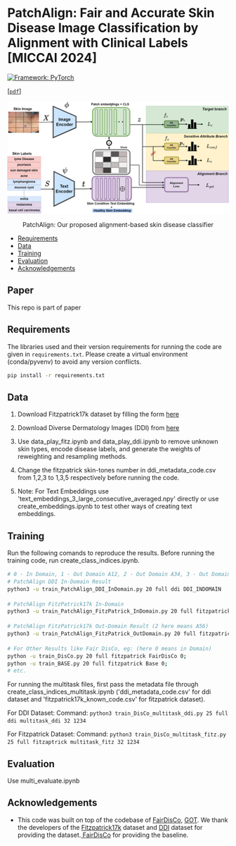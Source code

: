 PatchAlign: Fair and Accurate Skin Disease Image Classification by Alignment with Clinical Labels [MICCAI 2024]
====================================================

[![Framework: PyTorch](https://img.shields.io/badge/Framework-PyTorch-orange.svg)](https://pytorch.org/) 

[[`pdf`](https://arxiv.org/pdf/2409.04975)] 

![Patch Align Diagram](Images/PatchAlign.png)
<p align="center">PatchAlign: Our proposed alignment-based skin disease classifier</p>


  * [Requirements](#Requirements)
  * [Data](#Data)
  * [Training](#training)
  * [Evaluation](#evaluation)
  * [Acknowledgements](#acknowledgements)

Paper
----------------------
 This repo is part of paper 

  Requirements
----------------------
The libraries used and their version requirements for running the code are given in ```requirements.txt```. Please create a virtual environment (conda/pyvenv) to avoid any version conflicts.
```sh
pip install -r requirements.txt
```


Data
----------------------
1. Download Fitzpatrick17k dataset by filling the form [here][1]

2. Download Diverse Dermatology Images (DDI) from [here][2]

3. Use data_play_fitz.ipynb and data_play_ddi.ipynb to remove unknown skin types, encode disease labels, and generate the weights of reweighting and resampling methods.

4. Change the fitzpatrick skin-tones number in ddi_metadata_code.csv from 1,2,3 to 1,3,5 respectively before running the code.
5. Note: For Text Embeddings use 'text_embeddings_3_large_consecutive_averaged.npy' directly or use create_embeddings.ipynb to test other ways of creating text embeddings.


Training
---------------------
Run the following comands to reproduce the results.
Before running the training code,  run create_class_indices.ipynb.
```sh
# 0 - In Domain, 1 - Out Domain A12, 2 - Out Domain A34, 3 - Out Domain A56
# PatchAlign DDI In-Domain Result
python3 -u train_PatchAlign_DDI_InDomain.py 20 full ddi DDI_INDOMAIN

# PatchAlign FitzPatrick17k In-Domain
python3 -u train_PatchAlign_FitzPatrick_InDomain.py 20 full fitzpatrick PATCHALIGN_FITZ_INDOMAIN         

# PatchAlign FitzPatrick17k Out-Domain Result (2 here means A56)
python3 -u train_PatchAlign_FitzPatrick_OutDomain.py 20 full fitzpatrick PATCHALIGN_FITZ_OUTDOMAIN 2

# For Other Results like Fair DisCo, eg: (here 0 means in Domain)
python -u train_DisCo.py 20 full fitzpatrick FairDisCo 0;
python -u train_BASE.py 20 full fitzpatrick Base 0;
# etc.
```

For running the multitask files, first pass the metadata file through create_class_indices_multitask.ipynb ('ddi_metadata_code.csv'  for ddi dataset and 'fitzpatrick17k_known_code.csv' for fitzpatrick dataset).

For DDI Dataset:
Command: `python3 train_DisCo_multitask_ddi.py 25 full ddi multitask_ddi 32 1234`

For Fitzpatrick Dataset:
Command: `python3 train_DisCo_multitask_fitz.py 25 full fitzaptrick multitask_fitz 32 1234`

Evaluation
---------------------
Use multi_evaluate.ipynb



Acknowledgements
----------------

* This code was built on top of the codebase of [FairDisCo][6], [ GOT][10]. We thank the developers of the [Fitzpatrick17k][8] dataset and [DDI][9] dataset for providing the dataset.[ FairDisCo][6] for  providing the baseline.


[1]: https://github.com/mattgroh/fitzpatrick17k
[2]: https://ddi-dataset.github.io/index.html#dataset
[6]: https://github.com/siyi-wind/FairDisCo
[7]: https://arxiv.org/abs/2208.10013
[8]: https://github.com/mattgroh/fitzpatrick17k
[9]: https://ddi-dataset.github.io/
[10]: https://github.com/LiqunChen0606/Graph-Optimal-Transport
